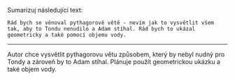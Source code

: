 Sumarizuj následující text:

```
Rád bych se věnoval pythagorově větě - nevím jak to vysvětlit všem tak, aby to Tondu nenudilo a Adam stíhal. Rád bych to ukázal geometricky a také pomocí objemu vody.
```

---

<!-- chatcmpl-749mzKcQjSmsZWGdkZmtw2XIF65iO -->

Autor chce vysvětlit pythagorovu větu způsobem, který by nebyl nudný pro Tondy a zároveň by to Adam stíhal. Plánuje použít geometrickou ukázku a také objem vody.